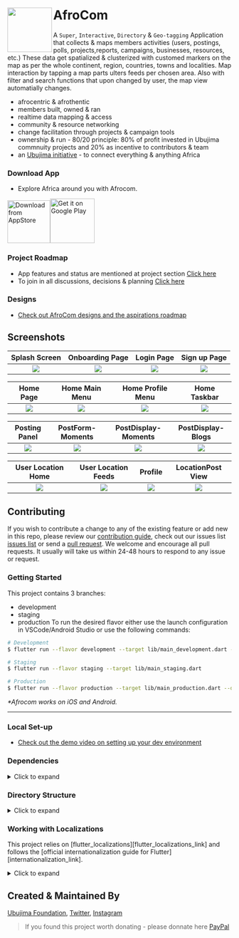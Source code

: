 # AfroCom <img align="left" width="100" height="100" src="https://github.com/Ubujima/Afrocom/blob/a14619617e3e747011782f35652c65875e159db5/Readme%20Screenshots/White.png">  


A `Super`, `Interactive`, `Directory` & `Geo-tagging` Application that collects & maps members activities (users, postings, polls, projects,reports, campaigns, businesses, resources, etc.) These data get spatialized & clusterized with customed markers on the map as per the whole continent, region, countries, towns and localities. Map interaction by tapping a map parts ulters feeds per chosen area. Also with filter and search functions that upon changed by user, the map view automatially changes.

* afrocentric & afrothentic
* members built, owned & ran
* realtime data mapping & access
* community & resource networking
* change facilitation through projects & campaign tools
* ownership & run - 80/20 principle: 80% of profit invested in Ubujima commnuity projects and 20% as incentive to contributors & team
* an [ Ubujima initiative](https://ubujima.org) - to connect everything & anything Africa

### Download App
* Explore Africa around you with Afrocom.

<a href="https://apps.apple.com/us/app/spot-videos/id1564675926?utm_source=github&utm_campaign=static" target="blank"><img src="https://raw.githubusercontent.com/dshukertjr/spot/main/assets/readme/download_ios.svg" alt="Download from AppStore" height="96" /></a></span><a href='https://play.google.com/store/apps/details?id=app.spotvideo&utm_source=github&utm_campaign=static&pcampaignid=pcampaignidMKT-Other-global-all-co-prtnr-py-PartBadge-Mar2515-1' target="blank"><img alt='Get it on Google Play' src='https://play.google.com/intl/en_us/badges/static/images/badges/en_badge_web_generic.png' height="100" /></a>


### Project Roadmap
* App features and status are mentioned at project section [ Click here](https://github.com/Ubujima/Afrocom/projects)
* To join in all discussions, decisions & planning [ Click here](https://ubujima.com)


### Designs 
* [Check out AfroCom designs and the aspirations roadmap](https://www.figma.com/file/9YkMdzZ8Qub40xHslT4HbY/AfroCom-MVP?node-id=0%3A1)

## Screenshots

Splash Screen              |  Onboarding Page              | Login Page              |  Sign up Page
:-------------------------:|:-------------------------:|:-------------------------:|:-------------------------:
![](https://github.com/Ubujima/Afrocom/blob/68ff0b4c4719736eaf3d42c94f4aa8e5cb93a640/Readme%20Screenshots/Splash%20Screen.png?raw=true)|![](https://github.com/Ubujima/Afrocom/blob/2650cc0a8380dd665c6acc750adb93fa9e2fa1af/Readme%20Screenshots/Onboarding%203.png?raw=true)|![](https://github.com/Ubujima/Afrocom/blob/68ff0b4c4719736eaf3d42c94f4aa8e5cb93a640/Readme%20Screenshots/Connection%20Options.png?raw=true)|![](https://github.com/Ubujima/Afrocom/blob/e2d91503d3279f8d5efd1c301cceb4a53ea7c3fa/Readme%20Screenshots/Create%20Account.png?raw=true)|

Home Page        |  Home Main Menu     |   Home Profile Menu               |  Home Taskbar
:-------------------------:|:-------------------------:|:-------------------------:|:-------------------------:
![](https://github.com/Ubujima/Afrocom/blob/2650cc0a8380dd665c6acc750adb93fa9e2fa1af/Readme%20Screenshots/Main%20Navigation%20Screen.png?raw=true)|![](https://github.com/Ubujima/Afrocom/blob/e2d91503d3279f8d5efd1c301cceb4a53ea7c3fa/Readme%20Screenshots/Main%20Menu%20opened.png?raw=true)|![](https://github.com/Ubujima/Afrocom/blob/e2d91503d3279f8d5efd1c301cceb4a53ea7c3fa/Readme%20Screenshots/Profile%20Menu%20Opened.png?raw=true)|![](https://github.com/Ubujima/Afrocom/blob/68ff0b4c4719736eaf3d42c94f4aa8e5cb93a640/Readme%20Screenshots/Taskbar%20Icon%20Opened.png?raw=true)|

Posting Panel                  | PostForm- Moments      |   PostDisplay- Moments      |     PostDisplay- Blogs
:-------------------------:|:-------------------------:|:-------------------------:|:-------------------------:
![](https://github.com/Ubujima/Afrocom/blob/af91f0232f0f889c85e3a65bde258c7d7f9814a5/Readme%20Screenshots/Post%20Panel.png?raw=true)|![](https://github.com/Ubujima/Afrocom/blob/af91f0232f0f889c85e3a65bde258c7d7f9814a5/Readme%20Screenshots/Mood%20Post.png?raw=true)|![](https://github.com/Ubujima/Afrocom/blob/af91f0232f0f889c85e3a65bde258c7d7f9814a5/Readme%20Screenshots/Moment%20Post%20Display.png?raw=true)|![](https://github.com/Ubujima/Afrocom/blob/e3ecf5d94bac33f00cbe203997cc2b899977549a/Readme%20Screenshots/Blog%20Post%20Display.png?raw=true)|


User Location Home                 | User Location Feeds      |   Profile      |     LocationPost View
:-------------------------:|:-------------------------:|:-------------------------:|:-------------------------:
![](https://github.com/Ubujima/Afrocom/blob/e3ecf5d94bac33f00cbe203997cc2b899977549a/Readme%20Screenshots/User%20Location%20Screen%200.png?raw=true)|![](https://github.com/Ubujima/Afrocom/blob/e3ecf5d94bac33f00cbe203997cc2b899977549a/Readme%20Screenshots/User%20Location%20Screen.png?raw=true)|![](https://github.com/Ubujima/Afrocom/blob/e3ecf5d94bac33f00cbe203997cc2b899977549a/Readme%20Screenshots/Profile%20Screen%201.png?raw=true)|![](https://github.com/Ubujima/Afrocom/blob/e88b08ea0380247b785d7474c3dd893f271f2108/Readme%20Screenshots/Profile%20Screen%20Editable.png?raw=true)|

## Contributing

If you wish to contribute a change to any of the existing feature or add new in this repo,
please review our [contribution guide](https://github.com/Ubujima/Afrocom/blob/master/CONTRIBUTING.md), check out our issues list [issues list](https://github.com/Ubujima/Afrocom/issues) or send a [pull request](https://github.com/Ubujima/Afrocom/pulls). 
We welcome and encourage all pull requests. It usually will take us within 24-48 hours to respond to any issue or request.


### Getting Started

This project contains 3 branches:
- development
- staging
- production
To run the desired flavor either use the launch configuration in VSCode/Android Studio or use the following commands:

```sh
# Development
$ flutter run --flavor development --target lib/main_development.dart --dart-define=SUPABASE_URL=[Supabase Url] --dart-define=SUPABASE_ANNON_KEY=[Supabase annon key]

# Staging
$ flutter run --flavor staging --target lib/main_staging.dart

# Production
$ flutter run --flavor production --target lib/main_production.dart --dart-define=SUPABASE_URL=[Supabase Url] --dart-define=SUPABASE_ANNON_KEY=[Supabase annon key]
```

_\*Afrocom works on iOS and Android._

---


### Local Set-up

* [Check out the demo video on setting up your dev environment](https://www.youtube.com/watch?v=FrpTPiU8EiQ&list=PL1l89snvC0ZuDa0aTtWITulGOs4Rkgz8P&index=8)
	

### Dependencies
<details>
     <summary> Click to expand </summary>
     
* [intl](https://pub.dev/packages/intl)
* [uuid](https://pub.dev/packages/uuid)
* [http](https://pub.dev/packages/http)
* [share](https://pub.dev/packages/share)
* [provider](https://pub.dev/packages/provider)
* [url_launcher](https://pub.dev/packages/url_launcher)
* [google_fonts](https://pub.dev/packages/google_fonts)
* [image_picker](https://pub.dev/packages/image_picker)
* [firebase_auth](https://pub.dev/packages/firebase_auth)
* [google_sign_in](https://pub.dev/packages/google_sign_in)
* [firebase_analytics](https://pub.dev/packages/firebase_analytics)
* [firebase_database](https://pub.dev/packages/firebase_database)
* [shared_preferences](https://pub.dev/packages/shared_preferences)
* [flutter_advanced_networkimage](https://pub.dev/packages/flutter_advanced_networkimage)
     
</details>


### Directory Structure
<details>
     <summary> Click to expand </summary>
  
```
|-- lib
|   |-- helper
|   |   |-- constant.dart
|   |   |-- customRoute.dart
|   |   |-- enum.dart
|   |   |-- routes.dart
|   |   |-- theme.dart
|   |   |-- utility.dart
|   |   '-- validator.dart
|   |-- main.dart
|   |-- model
|   |   |-- chatModel.dart
|   |   |-- feedModel.dart
|   |   |-- notificationModel.dart
|   |   '-- user.dart
|   |-- page
|   |   |-- Auth
|   |   |   |-- forgetPasswordPage.dart
|   |   |   |-- selectAuthMethod.dart
|   |   |   |-- signin.dart
|   |   |   |-- signup.dart
|   |   |   |-- verifyEmail.dart
|   |   |   '-- widget
|   |   |       '-- googleLoginButton.dart
|   |   |-- common
|   |   |   |-- sidebar.dart
|   |   |   |-- splash.dart
|   |   |   |-- usersListPage.dart
|   |   |   '-- widget
|   |   |       '-- userListWidget.dart
|   |   |-- feed
|   |   |   |-- composeTweet
|   |   |   |   |-- composeTweet.dart
|   |   |   |   |-- state
|   |   |   |   |   '-- composeTweetState.dart
|   |   |   |   '-- widget
|   |   |   |       |-- composeBottomIconWidget.dart
|   |   |   |       |-- composeTweetImage.dart
|   |   |   |       '-- widgetView.dart
|   |   |   |-- feedPage.dart
|   |   |   |-- feedPostDetail.dart
|   |   |   '-- imageViewPage.dart
|   |   |-- homePage.dart
|   |   |-- message
|   |   |   |-- chatListPage.dart
|   |   |   |-- chatScreenPage.dart
|   |   |   |-- conversationInformation
|   |   |   |   '-- conversationInformation.dart
|   |   |   '-- newMessagePage.dart
|   |   |-- notification
|   |   |   '-- notificationPage.dart
|   |   |-- profile
|   |   |   |-- EditProfilePage.dart
|   |   |   |-- follow
|   |   |   |   |-- followerListPage.dart
|   |   |   |   '-- followingListPage.dart
|   |   |   |-- profileImageView.dart
|   |   |   |-- profilePage.dart
|   |   |   '-- widgets
|   |   |       '-- tabPainter.dart
|   |   |-- search
|   |   |   '-- SearchPage.dart
|   |   '-- settings
|   |       |-- accountSettings
|   |       |   |-- about
|   |       |   |   '-- aboutTwitter.dart
|   |       |   |-- accessibility
|   |       |   |   '-- accessibility.dart
|   |       |   |-- accountSettingsPage.dart
|   |       |   |-- contentPrefrences
|   |       |   |   |-- contentPreference.dart
|   |       |   |   '-- trends
|   |       |   |       '-- trendsPage.dart
|   |       |   |-- dataUsage
|   |       |   |   '-- dataUsagePage.dart
|   |       |   |-- displaySettings
|   |       |   |   '-- displayAndSoundPage.dart
|   |       |   |-- notifications
|   |       |   |   '-- notificationPage.dart
|   |       |   |-- privacyAndSafety
|   |       |   |   |-- directMessage
|   |       |   |   |   '-- directMessage.dart
|   |       |   |   '-- privacyAndSafetyPage.dart
|   |       |   '-- proxy
|   |       |       '-- proxyPage.dart
|   |       |-- settingsAndPrivacyPage.dart
|   |       '-- widgets
|   |           |-- headerWidget.dart
|   |           |-- settingsAppbar.dart
|   |           '-- settingsRowWidget.dart
|   |-- state
|   |   |-- appState.dart
|   |   |-- authState.dart
|   |   |-- chats
|   |   |   '-- chatState.dart
|   |   |-- feedState.dart
|   |   |-- notificationState.dart
|   |   '-- searchState.dart
|   '-- widgets
|       |-- bottomMenuBar
|       |   |-- HalfPainter.dart
|       |   |-- bottomMenuBar.dart
|       |   '-- tabItem.dart
|       |-- customAppBar.dart
|       |-- customWidgets.dart
|       |-- newWidget
|       |   |-- customClipper.dart
|       |   |-- customLoader.dart
|       |   |-- customProgressbar.dart
|       |   |-- customUrlText.dart
|       |   |-- emptyList.dart
|       |   |-- rippleButton.dart
|       |   '-- title_text.dart
|       '-- tweet
|           |-- tweet.dart
|           '-- widgets
|               |-- parentTweet.dart
|               |-- retweetWidget.dart
|               |-- tweetBottomSheet.dart
|               |-- tweetIconsRow.dart
|               |-- tweetImage.dart
|               '-- unavailableTweet.dart
|-- pubspec.yaml
```

</details>
     
### Working with Localizations 
This project relies on [flutter_localizations][flutter_localizations_link] and follows the [official internationalization guide for Flutter][internationalization_link].
<details>
     <summary> Click to expand </summary>
	
- Adding Strings
  
1. To add a new localizable string, open the `app_en.arb` file at `lib/l10n/arb/app_en.arb`.

```arb
{
    "@@locale": "en",
    "counterAppBarTitle": "Counter",
    "@counterAppBarTitle": {
        "description": "Text shown in the AppBar of the Counter Page"
    }
}
```

2. Then add a new key/value and description

```arb
{
    "@@locale": "en",
    "counterAppBarTitle": "Counter",
    "@counterAppBarTitle": {
        "description": "Text shown in the AppBar of the Counter Page"
    },
    "helloWorld": "Hello World",
    "@helloWorld": {
        "description": "Hello World Text"
    }
}
```

3. Use the new string

```dart
import 'package:spot/l10n/l10n.dart';

@override
Widget build(BuildContext context) {
  final l10n = context.l10n;
  return Text(l10n.helloWorld);
}
```

- Adding Supported Locales

Update the `CFBundleLocalizations` array in the `Info.plist` at `ios/Runner/Info.plist` to include the new locale.

```xml
    ...

    <key>CFBundleLocalizations</key>
	<array>
		<string>en</string>
		<string>es</string>
	</array>

    ...
```

- Adding Translations

1. For each supported locale, add a new ARB file in `lib/l10n/arb`.

```
├── l10n
│   ├── arb
│   │   ├── app_en.arb
│   │   └── app_es.arb
```

2. Add the translated strings to each `.arb` file:

`app_en.arb`

```arb
{
    "@@locale": "en",
    "counterAppBarTitle": "Counter",
    "@counterAppBarTitle": {
        "description": "Text shown in the AppBar of the Counter Page"
    }
}
```

`app_es.arb`

```arb
{
    "@@locale": "es",
    "counterAppBarTitle": "Contador",
    "@counterAppBarTitle": {
        "description": "Texto mostrado en la AppBar de la página del contador"
    }
}
```
</details>


## Created & Maintained By

[Ubujima Foundation](https://github.com/ubujima), [Twitter](https://www.twitter.com/ubujima), [Instagram](https://www.instagram.com/ubujima)
 

> If you found this project worth donating - please donnate here [PayPal](https://paypal.me/ubujima?locale.x=en_US)


